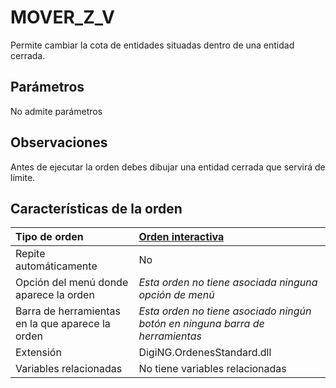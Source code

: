 # MOVER\_Z\_V

Permite cambiar la cota de entidades situadas dentro de una entidad cerrada.

## Parámetros

No admite parámetros

## Observaciones

Antes de ejecutar la orden debes dibujar una entidad cerrada que servirá de límite.

## Características de la orden

| Tipo de orden | [Orden interactiva]() |
| :--- | :--- |
| Repite automáticamente | No |
| Opción del menú donde aparece la orden | _Esta orden no tiene asociada ninguna opción de menú_ |
| Barra de herramientas en la que aparece la orden | _Esta orden no tiene asociado ningún botón en ninguna barra de herramientas_ |
| Extensión | DigiNG.OrdenesStandard.dll |
| Variables relacionadas | No tiene variables relacionadas |

